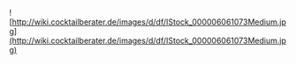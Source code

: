 ![http://wiki.cocktailberater.de/images/d/df/IStock_000006061073Medium.jpg](http://wiki.cocktailberater.de/images/d/df/IStock_000006061073Medium.jpg)